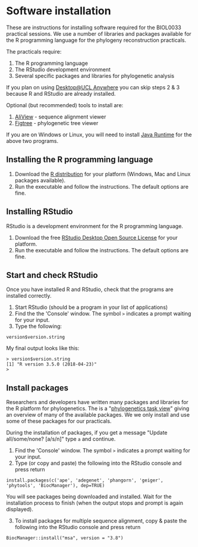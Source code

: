 # Software installation

These are instructions for installing software required for the BIOL0033 practical sessions. We use a number of libraries and packages available for the R programming language for the phylogeny reconstruction practicals.

The practicals require:

1. The R programming language
2. The RStudio development environment
3. Several specific packages and libraries for phylogenetic analysis

If you plan on using [Desktop@UCL Anywhere](https://www.ucl.ac.uk/isd/services/computers/remote-access/desktopucl-anywhere) you can skip steps 2 & 3 because R and RStudio are already installed.

Optional (but recommended) tools to install are:

1. [AliView](https://ormbunkar.se/aliview/) - sequence alignment viewer
2. [Figtree](http://tree.bio.ed.ac.uk/software/figtree/) - phylogenetic tree viewer

If you are on Windows or Linux, you will need to install [Java Runtime](https://www.java.com/en/download/) for the above two programs.

## Installing the R programming language

1. Download the [R distribution](https://cran.ma.imperial.ac.uk/) for your platform (Windows, Mac and Linux packages available).
2. Run the executable and follow the instructions. The default options are fine.

## Installing RStudio

RStudio is a development environment for the R programming language.

1. Download the free [RStudio Desktop Open Source License](https://www.rstudio.com/products/rstudio/download/) for your platform.
2. Run the executable and follow the instructions. The default options are fine.

## Start and check RStudio

Once you have installed R and RStudio, check that the programs are installed correctly.

1. Start RStudio (should be a program in your list of applications)
2. Find the the 'Console' window. The symbol `>` indicates a prompt waiting for your input.
3. Type the following:

```
version$version.string
```

My final output looks like this:

```
> version$version.string
[1] "R version 3.5.0 (2018-04-23)"
>
```

## Install packages

Researchers and developers have written many packages and libraries for the R platform for phylogenetics.  The is a "[phylogenetics task view](https://cran.r-project.org/web/views/Phylogenetics.html)" giving an overview of many of the available packages. We we only install and use some of these packages for our practicals.

During the installation of packages, if you get a message "Update all/some/none? [a/s/n]" type `a` and continue.

1. Find the 'Console' window. The symbol `>` indicates a prompt waiting for your input.
2. Type (or copy and paste) the following into the RStudio console and press return

```
install.packages(c('ape', 'adegenet', 'phangorn', 'geiger', 'phytools', 'BiocManager'), dep=TRUE)
```

You will see packages being downloaded and installed. Wait for the installation process to finish (when the output stops and prompt is again displayed).

3. To install packages for multiple sequence alignment, copy & paste the following into the RStudio console and press return

```
BiocManager::install("msa", version = "3.8")
```



